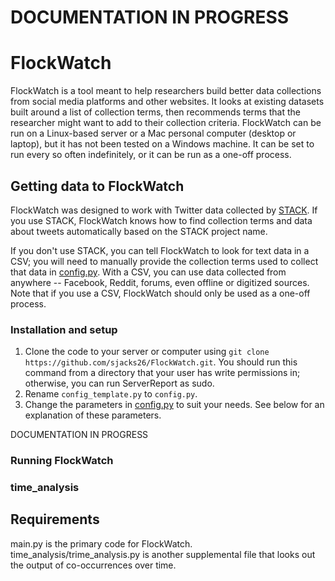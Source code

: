 # DOCUMENTATION IN PROGRESS

# FlockWatch

FlockWatch is a tool meant to help researchers build better data collections from social media platforms and other websites. It looks at existing datasets built around a list of collection terms, then recommends terms that the researcher might want to add to their collection criteria. FlockWatch can be run on a Linux-based server or a Mac personal computer (desktop or laptop), but it has not been tested on a Windows machine. It can be set to run every so often indefinitely, or it can be run as a one-off process.

## Getting data to FlockWatch
FlockWatch was designed to work with Twitter data collected by [STACK](https://github.com/bitslabsyr/stack). If you use STACK, FlockWatch knows how to find collection terms and data about tweets automatically based on the STACK project name.  

If you don't use STACK, you can tell FlockWatch to look for text data in a CSV; you will need to manually provide the collection terms used to collect that data in [config.py](https://github.com/sjacks26/FlockWatch/blob/deploy/config_template.py#L24). With a CSV, you can use data collected from anywhere -- Facebook, Reddit, forums, even offline or digitized sources. Note that if you use a CSV, FlockWatch should only be used as a one-off process.  


### Installation and setup
1) Clone the code to your server or computer using `git clone https://github.com/sjacks26/FlockWatch.git`. You should run this command from a directory that your user has write permissions in; otherwise, you can run ServerReport as sudo.  
2) Rename `config_template.py` to `config.py`.
3) Change the parameters in [config.py](https://github.com/sjacks26/FlockWatch/blob/deploy/config_template.py) to suit your needs. See below for an explanation of these parameters.

DOCUMENTATION IN PROGRESS

### Running FlockWatch

### time_analysis

## Requirements



main.py is the primary code for FlockWatch.  
time_analysis/trime_analysis.py is another supplemental file that looks out the output of co-occurrences over time.  
